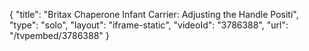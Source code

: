 {
    "title": "Britax Chaperone Infant Carrier: Adjusting the Handle Positi",
    "type": "solo",
    "layout": "iframe-static",
    "videoId": "3786388",
    "url": "\/tvpembed\/3786388"
}